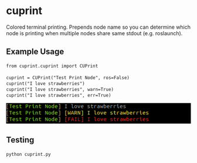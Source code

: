 # cuprint
Colored terminal printing. Prepends node name so you can determine which node is printing when multiple nodes share same stdout (e.g. roslaunch).

## Example Usage
```
from cuprint.cuprint import CUPrint

cuprint = CUPrint("Test Print Node", ros=False)
cuprint("I love strawberries")
cuprint("I love strawberries", warn=True)
cuprint("I love strawberries", err=True)
```
![Example](cuprint_example.png)

## Testing
```
python cuprint.py
```